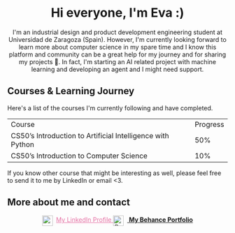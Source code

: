 <div align="center">

# Hi everyone, I'm Eva :)

<p>I'm an industrial design and product development engineering student at Universidad de Zaragoza (Spain). However, I'm currently looking forward to learn more about computer science in my spare time and I know this platform and community can be a great help for my journey and for sharing my projects 🫶. In fact, I'm starting an AI related project with machine learning and developing an agent and I might need support.</p>

<p> </p>

</div>


## Courses & Learning Journey

Here's a list of the courses I'm currently following and have completed. 

<table>
  <tr>
    <td>Course</td>
    <td>Progress</td>
  </tr>
  <tr>
    <td>CS50’s Introduction to Artificial Intelligence with Python</td>
    <td>50%</td>
  </tr>
  <tr>
    <td>CS50’s Introduction to Computer Science</td>
    <td>10%</td>
  </tr>
</table>

If you know other course that might be interesting as well, please feel free to send it to me by LinkedIn or email <3.


## More about me and contact

<div align="center">

<a href="www.linkedin.com/in/eva-mg" style="color: #E571A4">
  <img src="https://cdn.jsdelivr.net/npm/simple-icons@v8/icons/linkedin.svg" alt="LinkedIn" width="24" height="24" style="vertical-align: middle; margin-right: 8px; color: White"
  <strong>My LinkedIn Profile</strong>
</a>

<a href="https://www.behance.net/evamolinerg">
  <img src="https://cdn.jsdelivr.net/npm/simple-icons@v8/icons/behance.svg" alt="Behance" width="24" height="24" style="vertical-align: middle; margin-right: 8px;">
  <strong>My Behance Portfolio</strong>
</a>

</div>